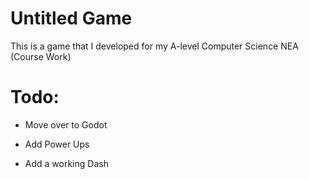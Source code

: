 # Untitled Game

This is a game that I developed for my A-level Computer Science NEA (Course Work)

# Todo:

+ Move over to Godot

+ Add Power Ups

+ Add a working Dash
